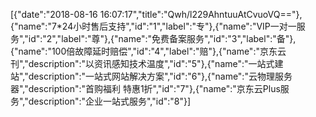 [{"date":"2018-08-16 16:07:17","title":"Qwh/l229AhntuuAtCvuoVQ=="},{"name":"7*24小时售后支持","id":"1","label":"专"},{"name":"VIP一对一服务","id":"2","label":"尊"},{"name":"免费备案服务","id":"3","label":"备"},{"name":"100倍故障延时赔偿","id":"4","label":"赔"},{"name":"京东云刊","description":"以资讯感知技术温度","id":"5"},{"name":"一站式建站","description":"一站式网站解决方案","id":"6"},{"name":"云物理服务器","description":"首购福利 特惠1折","id":"7"},{"name":"京东云Plus服务","description":"企业一站式服务","id":"8"}]